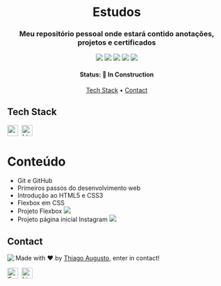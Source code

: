 <h1 align="center">
	Estudos
</h1>

<h3 align="center">
	Meu repositório pessoal onde estará contido anotações, projetos e certificados
</h3>

<p align="center">
		<img src="https://img.shields.io/github/repo-size/Theallgusto01/Estudos?color=green"/>
	<img src="https://img.shields.io/github/last-commit/Theallgusto01/Estudos?color=green"/>
	<img src="https://img.shields.io/github/languages/count/Theallgusto01/Estudos?color=green"/>
	<img src="https://img.shields.io/github/issues-raw/Theallgusto01/Estudos?color=green"/>
	<img src="https://img.shields.io/github/issues-closed-raw/Theallgusto01/Estudos?color=green"/>
</p>

<h4 align="center">
	Status: 🚧 In Construction
</h4>

<p align="center">
	<a href="#tech-stack">Tech Stack</a> •
	<a href="#contact">Contact</a> 
</p>

## Tech Stack
<img src="https://img.shields.io/badge/Css3-05122A?style=flat&logo=css3" alt="css3 Badge" height="25">&nbsp;
<img src="https://img.shields.io/badge/Html5-05122A?style=flat&logo=html5" alt="html5 Badge" height="25">&nbsp;
# Conteúdo
- Git e GitHub
- Primeiros passos do desenvolvimento web
- Introdução ao HTML5 e CSS3
- Flexbox em CSS
- Projeto Flexbox  <a href="https://theallgusto01.github.io/Estudos/flex-projeto/index.html"><img src="https://img.shields.io/badge/-View-05122A"></a>
- Projeto página inicial Instagram
<a href="https://theallgusto01.github.io/Estudos/projeto-pag-instagram/index.html"><img src="https://img.shields.io/badge/-View-05122A"></a>
## Contact
<img align="left" src="https://avatars.githubusercontent.com/Theallgusto01?size=100">

Made with ❤️ by [Thiago Augusto](https://github.com/Theallgusto01), enter in contact!

<a href="mailto:augusto.dev01" target="_blank"><img src="https://img.shields.io/badge/augusto.dev01-D14836?style=flat&logo=gmail&logoColor=white" alt="Email Badge" height="25"></a>&nbsp;
<a href="https://www.linkedin.com/in/theallgusto" target="_blank"><img src="https://img.shields.io/badge/theallgusto-0077B5?style=flat&logo=linkedin&logoColor=white" alt="LinkedIn Badge" height="25"></a>&nbsp;

<br clear="left"/>

